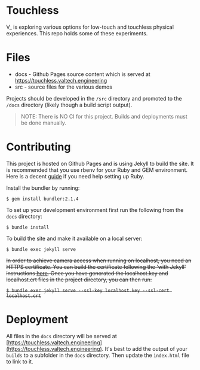 # Touchless

V_ is exploring various options for low-touch and touchless physical experiences. This repo holds some of these experiments.

# Files

* docs - Github Pages source content which is served at https://touchless.valtech.engineering
* src - source files for the various demos

Projects should be developed in the `/src` directory and promoted to the `/docs` directory (likely though a build script output).

>NOTE: There is NO CI for this project. Builds and deployments must be done manually.

# Contributing

This project is hosted on Github Pages and is using Jekyll to build the site. It is recommended that you use rbenv for your Ruby and GEM environment. Here is a decent [guide](https://jekyllrb.com/docs/installation/) if you need help setting up Ruby.

Install the bundler by running:

`$ gem install bundler:2.1.4`

To set up your development environment first run the following from the `docs` directory:

`$ bundle install`

To build the site and make it available on a local server:

`$ bundle exec jekyll serve`

~~In order to achieve camera access when running on localhost, you need an HTTPS certificate. You can build the certificate following the 'with Jekyll' instructions [here](https://dev.to/remotesynth/running-ssl-on-localhost-42ol).
Once you have generated the localhost.key and localhost.crt files in the project directory, you can then run:~~

~~`$ bundle exec jekyll serve --ssl-key localhost.key --ssl-cert localhost.crt`~~

# Deployment

All files in the `docs` directory will be served at [https://touchless.valtech.engineering](https://touchless.valtech.engineering). It's best to add the output of your `builds` to a subfolder in the `docs` directory. Then update the `index.html` file to link to it.
